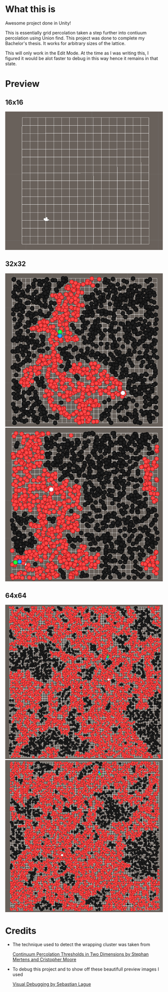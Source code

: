 # What this is

Awesome project done in Unity!

This is essentially grid percolation taken a step further into contiuum percolation using Union find. This project was done to complete my Bachelor's thesis. It works for arbitrary sizes of the lattice.

This will only work in the Edit Mode. At the time as I was writing this, I figured it would be alot faster to debug in this way hence it remains in that state.

# Preview

## 16x16

![alt text](./Preview/16x16.gif)

## 32x32

![alt text](./Preview/32x321.png)
![alt text](./Preview/32x322.png)

## 64x64

![alt text](./Preview/64x641.png)
![alt text](./Preview/64x642.png)

# Credits

 
- The technique used to detect the wrapping cluster was taken from 

    [Continuum Percolation Thresholds in Two Dimensions by Stephan Mertens and Cristopher Moore](https://arxiv.org/abs/1209.4936)

- To debug this project and to show off these beautifull preview images I used

    [Visual Debugging by Sebastian Lague](https://github.com/SebLague/Visual-Debug)
